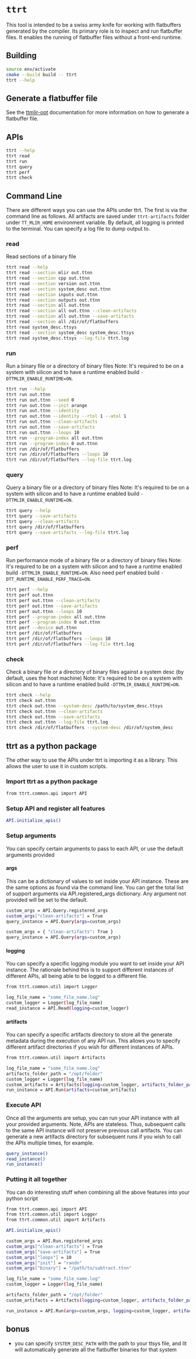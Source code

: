 # `ttrt`

This tool is intended to be a swiss army knife for working with flatbuffers generated by the compiler.  Its primary role is to inspect and run flatbuffer files.  It enables the running of flatbuffer files without a front-end runtime.

## Building

```bash
source env/activate
cmake --build build -- ttrt
ttrt --help
```

## Generate a flatbuffer file

See the [ttmlir-opt](./ttmlir-opt.md) documentation for more information on how to generate a flatbuffer file.

## APIs
```bash
ttrt --help
ttrt read
ttrt run
ttrt query
ttrt perf
ttrt check
```

## Command Line

There are different ways you can use the APIs under ttrt. The first is via the command line as follows. All artifacts are saved under `ttrt-artifacts` folder under `TT_MLIR_HOME` environment variable. By default, all logging is printed to the terminal. You can specify a log file to dump output to.

### read
Read sections of a binary file

```bash
ttrt read --help
ttrt read --section mlir out.ttnn
ttrt read --section cpp out.ttnn
ttrt read --section version out.ttnn
ttrt read --section system_desc out.ttnn
ttrt read --section inputs out.ttnn
ttrt read --section outputs out.ttnn
ttrt read --section all out.ttnn
ttrt read --section all out.ttnn --clean-artifacts
ttrt read --section all out.ttnn --save-artifacts
ttrt read --section all /dir/of/flatbuffers
ttrt read system_desc.ttsys
ttrt read --section system_desc system_desc.ttsys
ttrt read system_desc.ttsys --log-file ttrt.log
```

### run
Run a binary file or a directory of binary files
Note: It's required to be on a system with silicon and to have a runtime enabled build `-DTTMLIR_ENABLE_RUNTIME=ON`.

```bash
ttrt run --help
ttrt run out.ttnn
ttrt run out.ttnn --seed 0
ttrt run out.ttnn --init arange
ttrt run out.ttnn --identity
ttrt run out.ttnn --identity --rtol 1 --atol 1
ttrt run out.ttnn --clean-artifacts
ttrt run out.ttnn --save-artifacts
ttrt run out.ttnn --loops 10
ttrt run --program-index all out.ttnn
ttrt run --program-index 0 out.ttnn
ttrt run /dir/of/flatbuffers
ttrt run /dir/of/flatbuffers --loops 10
ttrt run /dir/of/flatbuffers --log-file ttrt.log
```

### query
Query a binary file or a directory of binary files
Note: It's required to be on a system with silicon and to have a runtime enabled build `-DTTMLIR_ENABLE_RUNTIME=ON`.

```bash
ttrt query --help
ttrt query --save-artifacts
ttrt query --clean-artifacts
ttrt query /dir/of/flatbuffers
ttrt query --save-artifacts --log-file ttrt.log
```

### perf
Run performance mode of a binary file or a directory of binary files
Note: It's required to be on a system with silicon and to have a runtime enabled build `-DTTMLIR_ENABLE_RUNTIME=ON`. Also need perf enabled build `-DTT_RUNTIME_ENABLE_PERF_TRACE=ON`.

```bash
ttrt perf --help
ttrt perf out.ttnn
ttrt perf out.ttnn --clean-artifacts
ttrt perf out.ttnn --save-artifacts
ttrt perf out.ttnn --loops 10
ttrt perf --program-index all out.ttnn
ttrt perf --program-index 0 out.ttnn
ttrt perf --device out.ttnn
ttrt perf /dir/of/flatbuffers
ttrt perf /dir/of/flatbuffers --loops 10
ttrt perf /dir/of/flatbuffers --log-file ttrt.log
```

### check
Check a binary file or a directory of binary files against a system desc (by default, uses the host machine)
Note: It's required to be on a system with silicon and to have a runtime enabled build `-DTTMLIR_ENABLE_RUNTIME=ON`.

```bash
ttrt check --help
ttrt check out.ttnn
ttrt check out.ttnn --system-desc /path/to/system_desc.ttsys
ttrt check out.ttnn --clean-artifacts
ttrt check out.ttnn --save-artifacts
ttrt check out.ttnn --log-file ttrt.log
ttrt check /dir/of/flatbuffers --system-desc /dir/of/system_desc
```

## ttrt as a python package

The other way to use the APIs under ttrt is importing it as a library. This allows the user to use it in custom scripts.

### Import ttrt as a python package
```bash
from ttrt.common.api import API
```

### Setup API and register all features
```bash
API.initialize_apis()
```

### Setup arguments
You can specify certain arguments to pass to each API, or use the default arguments provided

#### args
This can be a dictionary of values to set inside your API instance. These are the same options as found via the command line. You can get the total list of support arguments via API.registered_args dictionary. Any argument not provided will be set to the default.
```bash
custom_args = API.Query.registered_args
custom_args["clean-artifacts"] = True
query_instance = API.Query(args=custom_args)

custom_args = { "clean-artifacts": True }
query_instance = API.Query(args=custom_args)
```

#### logging
You can specify a specific logging module you want to set inside your API instance. The rationale behind this is to support different instances of different APIs, all being able to be logged to a different file.

```bash
from ttrt.common.util import Logger

log_file_name = "some_file_name.log"
custom_logger = Logger(log_file_name)
read_instance = API.Read(logging=custom_logger)
```

#### artifacts
You can specify a specific artifacts directory to store all the generate metadata during the execution of any API run. This allows you to specify different artifact directories if you wish for different instances of APIs.

```bash
from ttrt.common.util import Artifacts

log_file_name = "some_file_name.log"
artifacts_folder_path = "/opt/folder"
custom_logger = Logger(log_file_name)
custom_artifacts = Artifacts(logging=custom_logger, artifacts_folder_path=artifacts_folder_path)
run_instance = API.Run(artifacts=custom_artifacts)
```

### Execute API
Once all the arguments are setup, you can run your API instance with all your provided arguments. Note, APIs are stateless. Thus, subsequent calls to the same API instance will not preserve previous call artifacts. You can generate a new artifacts directory for subsequent runs if you wish to call the APIs multiple times, for example.

```bash
query_instance()
read_instance()
run_instance()
```

### Putting it all together
You can do interesting stuff when combining all the above features into your python script

```bash
from ttrt.common.api import API
from ttrt.common.util import Logger
from ttrt.common.util import Artifacts

API.initialize_apis()

custom_args = API.Run.registered_args
custom_args["clean-artifacts"] = True
custom_args["save-artifacts"] = True
custom_args["loops"] = 10
custom_args["init"] = "randn"
custom_args["binary"] = "/path/to/subtract.ttnn"

log_file_name = "some_file_name.log"
custom_logger = Logger(log_file_name)

artifacts_folder_path = "/opt/folder"
custom_artifacts = Artifacts(logging=custom_logger, artifacts_folder_path=artifacts_folder_path)

run_instance = API.Run(args=custom_args, logging=custom_logger, artifacts=custom_artifacts)

```

## bonus
- you can specify `SYSTEM_DESC_PATH` with the path to your ttsys file, and lit will automatically generate all the flatbuffer binaries for that system
